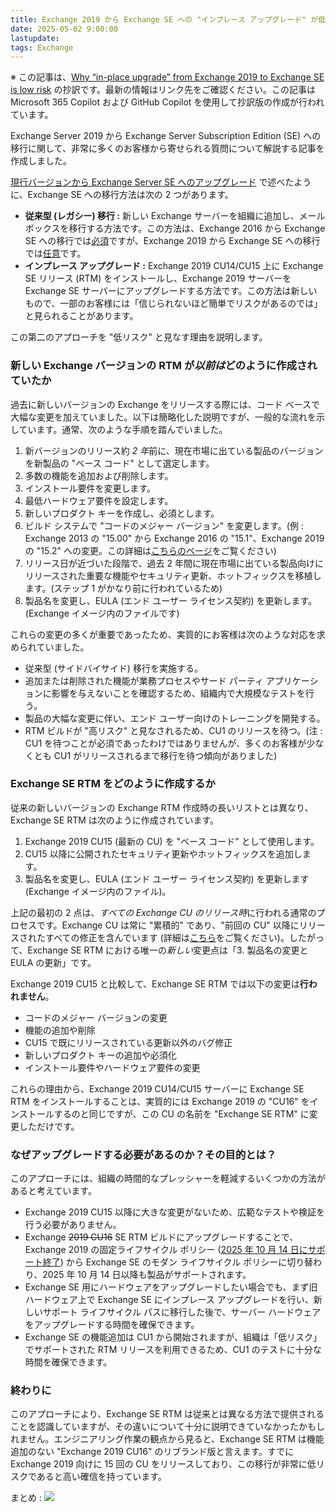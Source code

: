 ```yaml
---
title: Exchange 2019 から Exchange SE への "インプレース アップグレード" が低リスクである理由
date: 2025-05-02 9:00:00
lastupdate: 
tags: Exchange
---
```


※ この記事は、[Why “in-place upgrade” from Exchange 2019 to Exchange SE is low risk](https://techcommunity.microsoft.com/blog/exchange/why-%E2%80%9Cin-place-upgrade%E2%80%9D-from-exchange-2019-to-exchange-se-is-low-risk/4410173) の抄訳です。最新の情報はリンク先をご確認ください。この記事は Microsoft 365 Copilot および GitHub Copilot を使用して抄訳版の作成が行われています。

Exchange Server 2019 から Exchange Server Subscription Edition (SE) への移行に関して、非常に多くのお客様から寄せられる質問について解説する記事を作成しました。

[現行バージョンから Exchange Server SE へのアップグレード](/blog/Upgrading%20your%20organization%20from%20current%20versions%20to%20Exchange%20Server%20SE) で述べたように、Exchange SE への移行方法は次の 2 つがあります。

- **従来型 (レガシー) 移行 :** 新しい Exchange サーバーを組織に追加し、メールボックスを移行する方法です。この方法は、Exchange 2016 から Exchange SE への移行では<u>必須</u>ですが、Exchange 2019 から Exchange SE への移行では<u>任意</u>です。
- **インプレース アップグレード :** Exchange 2019 CU14/CU15 上に Exchange SE リリース (RTM) をインストールし、Exchange 2019 サーバーを Exchange SE サーバーにアップグレードする方法です。この方法は新しいもので、一部のお客様には「信じられないほど簡単でリスクがあるのでは」と見られることがあります。

この第二のアプローチを "低リスク" と見なす理由を説明します。

### 新しい Exchange バージョンの RTM が*以前は*どのように作成されていたか

過去に新しいバージョンの Exchange をリリースする際には、コード ベースで大幅な変更を加えていました。以下は簡略化した説明ですが、一般的な流れを示しています。通常、次のような手順を踏んでいました。

1. 新バージョンのリリース約 *2 年*前に、現在市場に出ている製品のバージョンを新製品の "ベース コード" として選定します。
2. 多数の機能を追加および削除します。
3. インストール要件を変更します。
4. 最低ハードウェア要件を設定します。
5. 新しいプロダクト キーを作成し、必須とします。
6. ビルド システムで "コードのメジャー バージョン" を変更します。(例 : Exchange 2013 の "15.00" から Exchange 2016 の "15.1"、Exchange 2019 の "15.2" への変更。この詳細は[こちらのページ](https://learn.microsoft.com/exchange/new-features/build-numbers-and-release-dates?view=exchserver-2019)をご覧ください)
7. リリース日が近づいた段階で、過去 2 年間に現在市場に出ている製品向けにリリースされた重要な機能やセキュリティ更新、ホットフィックスを移植します。(ステップ 1 がかなり前に行われているため)
8. 製品名を変更し、EULA (エンド ユーザー ライセンス契約) を更新します。(Exchange イメージ内のファイルです)

これらの変更の多くが重要であったため、実質的にお客様は次のような対応を求められていました。

- 従来型 (サイドバイサイド) 移行を実施する。
- 追加または削除された機能が業務プロセスやサード パーティ アプリケーションに影響を与えないことを確認するため、組織内で大規模なテストを行う。
- 製品の大幅な変更に伴い、エンド ユーザー向けのトレーニングを開発する。
- RTM ビルドが "高リスク" と見なされるため、CU1 のリリースを待つ。(注 : CU1 を待つことが必須であったわけではありませんが、多くのお客様が少なくとも CU1 がリリースされるまで移行を待つ傾向がありました)

### Exchange SE RTM をどのように作成するか

従来の新しいバージョンの Exchange RTM 作成時の長いリストとは異なり、Exchange SE RTM は次のように作成されています。

1. Exchange 2019 CU15 (最新の CU) を "ベース コード" として使用します。
2. CU15 以降に公開されたセキュリティ更新やホットフィックスを追加します。
3. 製品名を変更し、EULA (エンド ユーザー ライセンス契約) を更新します (Exchange イメージ内のファイル)。

上記の最初の 2 点は、*すべての Exchange CU のリリース時*に行われる通常のプロセスです。Exchange CU は常に "累積的" であり、"前回の CU" 以降にリリースされたすべての修正を含んでいます (詳細は[こちら](https://learn.microsoft.com/exchange/plan-and-deploy/post-installation-tasks/security-best-practices/exchange-server-update-faq?view=exchserver-2019)をご覧ください)。したがって、Exchange SE RTM における唯一の*新しい*変更点は「3. 製品名の変更と EULA の更新」です。

Exchange 2019 CU15 と比較して、Exchange SE RTM では以下の変更は**行われません**。

- コードのメジャー バージョンの変更
- 機能の追加や削除
- CU15 で既にリリースされている更新以外のバグ修正
- 新しいプロダクト キーの追加や必須化
- インストール要件やハードウェア要件の変更

これらの理由から、Exchange 2019 CU14/CU15 サーバーに Exchange SE RTM をインストールすることは、実質的には Exchange 2019 の "CU16" をインストールするのと同じですが、この CU の名前を "Exchange SE RTM" に変更しただけです。

### なぜアップグレードする必要があるのか？その目的とは？

このアプローチには、組織の時間的なプレッシャーを軽減するいくつかの方法があると考えています。

- Exchange 2019 CU15 以降に大きな変更がないため、広範なテストや検証を行う必要がありません。
- Exchange ~~2019 CU16~~ SE RTM ビルドにアップグレードすることで、Exchange 2019 の固定ライフサイクル ポリシー ([2025 年 10 月 14 日にサポート終了](https://learn.microsoft.com/lifecycle/products/exchange-server-2019)) から Exchange SE のモダン ライフサイクル ポリシーに切り替わり、2025 年 10 月 14 日以降も製品がサポートされます。
- Exchange SE 用にハードウェアをアップグレードしたい場合でも、まず旧ハードウェア上で Exchange SE にインプレース アップグレードを行い、新しいサポート ライフサイクル パスに移行した後で、サーバー ハードウェアをアップグレードする時間を確保できます。
- Exchange SE の機能追加は CU1 から開始されますが、組織は「低リスク」でサポートされた RTM リリースを利用できるため、CU1 のテストに十分な時間を確保できます。

### 終わりに

このアプローチにより、Exchange SE RTM は従来とは異なる方法で提供されることを認識していますが、その違いについて十分に説明できていなかったかもしれません。エンジニアリング作業の観点から見ると、Exchange SE RTM は機能追加のない "Exchange 2019 CU16" のリブランド版と言えます。すでに Exchange 2019 向けに 15 回の CU をリリースしており、この移行が非常に低リスクであると高い確信を持っています。

まとめ :
![](SERTM.jpg)
